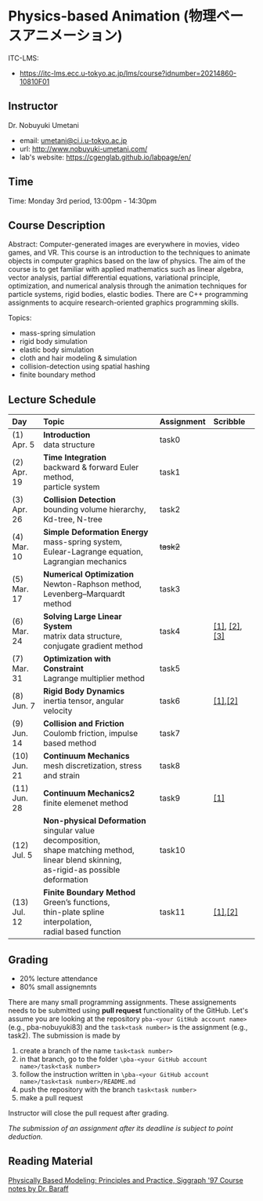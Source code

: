 # Physics-based Animation (物理ベースアニメーション)

ITC-LMS: 
- https://itc-lms.ecc.u-tokyo.ac.jp/lms/course?idnumber=20214860-10810F01



## Instructor

Dr. Nobuyuki Umetani 
- email: umetani@ci.i.u-tokyo.ac.jp
- url: http://www.nobuyuki-umetani.com/
- lab's website: https://cgenglab.github.io/labpage/en/

## Time

Time: Monday 3rd period, 13:00pm - 14:30pm

## Course Description

Abstract: Computer-generated images are everywhere in movies, video games, and VR. This course is an introduction to the techniques to animate objects in computer graphics based on the law of physics. The aim of the course is to get familiar with applied mathematics such as linear algebra, vector analysis, partial differential equations, variational principle, optimization, and numerical analysis through the animation techniques for particle systems, rigid bodies, elastic bodies. There are C++ programming assignments to acquire research-oriented graphics programming skills. 

Topics:
- mass-spring simulation
- rigid body simulation
- elastic body simulation
- cloth and hair modeling & simulation
- collision-detection using spatial hashing
- finite boundary method


## Lecture Schedule

| Day | Topic | Assignment | Scribble |
|:----|:---|:---|:---|
| (1)<br> Apr. 5 | **Introduction**<br> data structure | task0 | |
| (2)<br> Apr. 19 | **Time Integration**<br>  backward & forward Euler method,<br> particle system | task1 |  |
| (3)<br> Apr. 26 | **Collision Detection**<br>  bounding volume hierarchy,<br> Kd-tree, N-tree | task2 | |
| (4)<br> Mar. 10 | **Simple Deformation Energy**<br>  mass-spring system,<br> Eulear-Lagrange equation,<br> Lagrangian mechanics | ~~task2~~ | |
| (5)<br> Mar. 17 | **Numerical Optimization**<br>  Newton-Raphson method,<br> Levenberg–Marquardt method | task3 | |
| (6)<br> Mar. 24 | **Solving Large Linear System**<br>  matrix data structure,<br> conjugate gradient method | task4 | [[1]](https://www.dropbox.com/s/7fezkmqrz37tquw/linsol_cg.pdf?dl=0), [[2]](https://www.dropbox.com/s/aig0o766erjy41h/linsol_cgprecond.pdf?dl=0), [[3]](https://www.dropbox.com/s/k6vxthj7n27prc4/linsol_ludecomp.pdf?dl=0) |
| (7)<br> Mar. 31 | **Optimization with Constraint**<br>  Lagrange multiplier method | task5 | |
| (8)<br> Jun. 7  | **Rigid Body Dynamics**<br>  inertia tensor, angular velocity | task6 | [[1]](https://www.dropbox.com/s/4ibh1l6ubdvie48/mech_rotation.pdf?dl=0),[[2]](https://www.dropbox.com/s/agiplv7a0rdm39d/mech_rigidbody.pdf?dl=0) |
| (9)<br> Jun. 14 | **Collision and Friction**<br>  Coulomb friction, impulse based method | task7 | |
| (10)<br> Jun. 21 | **Continuum Mechanics**<br>  mesh discretization, stress and strain | task8 | |
| (11)<br> Jun. 28 | **Continuum Mechanics2**<br>  finite elemenet method | task9 | [[1]](https://www.dropbox.com/s/lbrznvk4j7dp577/fem_outline.pdf?dl=0) |
| (12)<br> Jul. 5  | **Non-physical Deformation**<br>  singular value decomposition,<br> shape matching method,<br> linear blend skinning,<br> as-rigid-as possible deformation | task10 | |
| (13)<br> Jul. 12 | **Finite Boundary Method**<br>  Green’s functions,<br> thin-plate spline interpolation,<br> radial based function | task11 | [[1]](https://www.dropbox.com/s/50yjspzj79t3oos/bem_laplace.pdf?dl=0),[[2]](https://www.dropbox.com/s/9v8ld9f9kjd28vf/bem_helmholtz.pdf?dl=0) |

## Grading

- 20% lecture attendance
- 80% small assignemnts

There are many small programming assignments. These assignements needs to be submitted using **pull request** functionality of the GitHub. Let's assume you are looking at the repository `pba-<your GitHub account name>` (e.g., pba-nobuyuki83) and the  `task<task number>` is the assignment (e.g., task2). The submission is made by
1. create a branch of the name `task<task number>`
2. in that branch, go to the folder `\pba-<your GitHub account name>/task<task number>`
3. follow the instruction written in `\pba-<your GitHub account name>/task<task number>/README.md`
4. push the repository with the branch `task<task number>`
5. make a pull request 

Instructor will close the pull request after grading. 

*The submission of an assignment after its deadline is subject to point deduction.*


## Reading Material

[Physically Based Modeling: Principles and Practice, Siggraph '97 Course notes by Dr. Baraff](http://www.cs.cmu.edu/~baraff/sigcourse/index.html)

